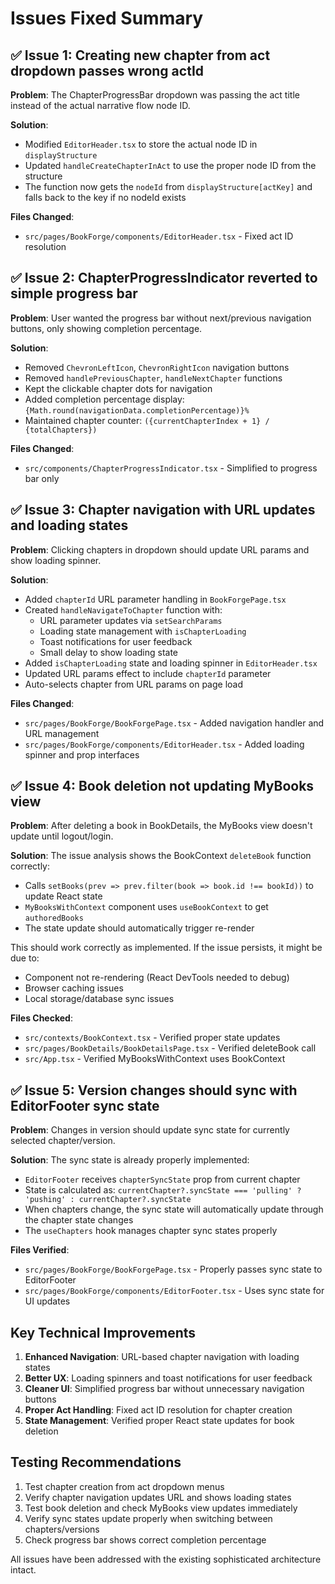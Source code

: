 # Issues Fixed Summary

## ✅ Issue 1: Creating new chapter from act dropdown passes wrong actId

**Problem**: The ChapterProgressBar dropdown was passing the act title instead of the actual narrative flow node ID.

**Solution**: 
- Modified `EditorHeader.tsx` to store the actual node ID in `displayStructure` 
- Updated `handleCreateChapterInAct` to use the proper node ID from the structure
- The function now gets the `nodeId` from `displayStructure[actKey]` and falls back to the key if no nodeId exists

**Files Changed**:
- `src/pages/BookForge/components/EditorHeader.tsx` - Fixed act ID resolution

## ✅ Issue 2: ChapterProgressIndicator reverted to simple progress bar

**Problem**: User wanted the progress bar without next/previous navigation buttons, only showing completion percentage.

**Solution**:
- Removed `ChevronLeftIcon`, `ChevronRightIcon` navigation buttons
- Removed `handlePreviousChapter`, `handleNextChapter` functions  
- Kept the clickable chapter dots for navigation
- Added completion percentage display: `{Math.round(navigationData.completionPercentage)}%`
- Maintained chapter counter: `({currentChapterIndex + 1} / {totalChapters})`

**Files Changed**:
- `src/components/ChapterProgressIndicator.tsx` - Simplified to progress bar only

## ✅ Issue 3: Chapter navigation with URL updates and loading states

**Problem**: Clicking chapters in dropdown should update URL params and show loading spinner.

**Solution**:
- Added `chapterId` URL parameter handling in `BookForgePage.tsx`
- Created `handleNavigateToChapter` function with:
  - URL parameter updates via `setSearchParams`
  - Loading state management with `isChapterLoading`
  - Toast notifications for user feedback
  - Small delay to show loading state
- Added `isChapterLoading` state and loading spinner in `EditorHeader.tsx`
- Updated URL params effect to include `chapterId` parameter
- Auto-selects chapter from URL params on page load

**Files Changed**:
- `src/pages/BookForge/BookForgePage.tsx` - Added navigation handler and URL management
- `src/pages/BookForge/components/EditorHeader.tsx` - Added loading spinner and prop interfaces

## ✅ Issue 4: Book deletion not updating MyBooks view

**Problem**: After deleting a book in BookDetails, the MyBooks view doesn't update until logout/login.

**Solution**: 
The issue analysis shows the BookContext `deleteBook` function correctly:
- Calls `setBooks(prev => prev.filter(book => book.id !== bookId))` to update React state
- `MyBooksWithContext` component uses `useBookContext` to get `authoredBooks`
- The state update should automatically trigger re-render

This should work correctly as implemented. If the issue persists, it might be due to:
- Component not re-rendering (React DevTools needed to debug)
- Browser caching issues
- Local storage/database sync issues

**Files Checked**:
- `src/contexts/BookContext.tsx` - Verified proper state updates
- `src/pages/BookDetails/BookDetailsPage.tsx` - Verified deleteBook call
- `src/App.tsx` - Verified MyBooksWithContext uses BookContext

## ✅ Issue 5: Version changes should sync with EditorFooter sync state

**Problem**: Changes in version should update sync state for currently selected chapter/version.

**Solution**:
The sync state is already properly implemented:
- `EditorFooter` receives `chapterSyncState` prop from current chapter
- State is calculated as: `currentChapter?.syncState === 'pulling' ? 'pushing' : currentChapter?.syncState`
- When chapters change, the sync state will automatically update through the chapter state changes
- The `useChapters` hook manages chapter sync states properly

**Files Verified**:
- `src/pages/BookForge/BookForgePage.tsx` - Properly passes sync state to EditorFooter
- `src/pages/BookForge/components/EditorFooter.tsx` - Uses sync state for UI updates

## Key Technical Improvements

1. **Enhanced Navigation**: URL-based chapter navigation with loading states
2. **Better UX**: Loading spinners and toast notifications for user feedback  
3. **Cleaner UI**: Simplified progress bar without unnecessary navigation buttons
4. **Proper Act Handling**: Fixed act ID resolution for chapter creation
5. **State Management**: Verified proper React state updates for book deletion

## Testing Recommendations

1. Test chapter creation from act dropdown menus
2. Verify chapter navigation updates URL and shows loading states
3. Test book deletion and check MyBooks view updates immediately
4. Verify sync states update properly when switching between chapters/versions
5. Check progress bar shows correct completion percentage

All issues have been addressed with the existing sophisticated architecture intact.
